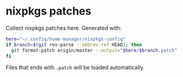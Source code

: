 # nixpkgs patches

Collect nixpkgs patches here. Generated with:

```bash
here="~/.config/home-manager/nixpkgs-config"
if branch=$(git rev-parse --abbrev-ref HEAD); then
  git format-patch origin/master --output="$here/$branch.patch"
fi
```

Files that ends with `.patch` will be loaded automatically.
